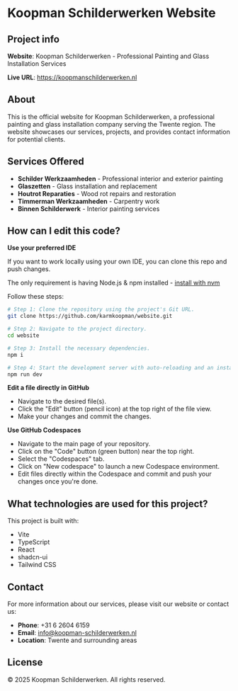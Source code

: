 # Koopman Schilderwerken Website

## Project info

**Website**: Koopman Schilderwerken - Professional Painting and Glass Installation Services

**Live URL**: https://koopmanschilderwerken.nl

## About

This is the official website for Koopman Schilderwerken, a professional painting and glass installation company serving the Twente region. The website showcases our services, projects, and provides contact information for potential clients.

## Services Offered

- **Schilder Werkzaamheden** - Professional interior and exterior painting
- **Glaszetten** - Glass installation and replacement
- **Houtrot Reparaties** - Wood rot repairs and restoration
- **Timmerman Werkzaamheden** - Carpentry work
- **Binnen Schilderwerk** - Interior painting services

## How can I edit this code?

**Use your preferred IDE**

If you want to work locally using your own IDE, you can clone this repo and push changes.

The only requirement is having Node.js & npm installed - [install with nvm](https://github.com/nvm-sh/nvm#installing-and-updating)

Follow these steps:

```sh
# Step 1: Clone the repository using the project's Git URL.
git clone https://github.com/karmkoopman/website.git

# Step 2: Navigate to the project directory.
cd website

# Step 3: Install the necessary dependencies.
npm i

# Step 4: Start the development server with auto-reloading and an instant preview.
npm run dev
```

**Edit a file directly in GitHub**

- Navigate to the desired file(s).
- Click the "Edit" button (pencil icon) at the top right of the file view.
- Make your changes and commit the changes.

**Use GitHub Codespaces**

- Navigate to the main page of your repository.
- Click on the "Code" button (green button) near the top right.
- Select the "Codespaces" tab.
- Click on "New codespace" to launch a new Codespace environment.
- Edit files directly within the Codespace and commit and push your changes once you're done.

## What technologies are used for this project?

This project is built with:

- Vite
- TypeScript
- React
- shadcn-ui
- Tailwind CSS

## Contact

For more information about our services, please visit our website or contact us:

- **Phone**: +31 6 2604 6159
- **Email**: info@koopman-schilderwerken.nl
- **Location**: Twente and surrounding areas

## License

© 2025 Koopman Schilderwerken. All rights reserved.
